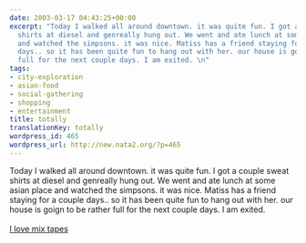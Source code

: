 ```yaml
---
date: 2003-03-17 04:43:25+00:00
excerpt: "Today I walked all around downtown. it was quite fun. I got a couple sweat
  shirts at diesel and genreally hung out. We went and ate lunch at some asian place
  and watched the simpsons. it was nice. Matiss has a friend staying for a couple
  days.. so it has been quite fun to hang out with her. our house is goign to be rather
  full for the next couple days. I am exited. \n"
tags:
- city-exploration
- asian-food
- social-gathering
- shopping
- entertainment
title: totally
translationKey: totally
wordpress_id: 465
wordpress_url: http://new.nata2.org/?p=465
---
```


Today I walked all around downtown. it was quite fun. I got a couple sweat shirts at diesel and genreally hung out. We went and ate lunch at some asian place and watched the simpsons. it was nice. Matiss has a friend staying for a couple days.. so it has been quite fun to hang out with her. our house is goign to be rather full for the next couple days. I am exited. <br/><br/>
<a href="http://onlinemixtape.com">I love mix tapes</a>